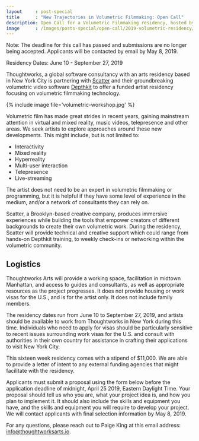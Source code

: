 ```yaml
---
layout     : post-special
title	   : "New Trajectories in Volumetric Filmmaking: Open Call"
description: Open Call for a Volumetric Filmmaking residency, hosted by Thoughtworks Arts and Scatter in New York City
image      : /images/posts-special/open-call/2019-volumetric-residency/og_volumetric.jpg
---
```

<p class="notice">Note: The deadline for this call has passed and submissions are no longer being accepted. Applicants will be contacted by email by May 8, 2019.</p>

Residency Dates: June 10 - September 27, 2019

Thoughtworks, a global software consultancy with an arts residency based in New York City is partnering with [Scatter](http://scatter.nyc/) and their groundbreaking volumetric video software [Depthkit](https://www.depthkit.tv) to offer a funded artist residency focusing on volumetric filmmaking technology.

{% include image file='volumetric-workshop.jpg' %}

Volumetric film has made great strides in recent years, gaining mainstream attention in virtual and mixed reality, music videos, telepresence and other areas. We seek artists to explore approaches around these new developments. This might include, but is not limited to:

<ul class="closer">
	<li>Interactivity</li>
	<li>Mixed reality</li>
	<li>Hyperreality</li>
	<li>Multi-user interaction</li>
	<li>Telepresence</li>
	<li>Live-streaming</li>
</ul>

The artist does not need to be an expert in volumetric filmmaking or programming, but it is helpful if they have some level of experience in the medium, and/or a network of consultants they can rely on.

Scatter, a Brooklyn-based creative company, produces immersive experiences while building the tools that empower creators of different backgrounds to create their own volumetric work. During the residency, Scatter will provide technical and creative support which could range from hands-on Depthkit training, to weekly check-ins or networking within the volumetric community.

## Logistics
Thoughtworks Arts will provide a working space, facilitation in midtown Manhattan, and access to guides and consultants, as well as appropriate resources as the project progresses. It does not provide housing or work visas for the U.S., and is for the artist only. It does not include family members.

The residency dates run from June 10 to September 27, 2019, and artists should be available to work from Thoughtworks in New York during this time. Individuals who need to apply for visas should be particularly sensitive to recent issues surrounding work visas for the U.S. and consult with authorities in their own country for assistance in crafting their applications to visit New York City.

This sixteen week residency comes with a stipend of $11,000. We are able to provide a letter of intent to any external funding agencies that might facilitate with the residency.

Applicants must submit a proposal using the form below before the application deadline of midnight, April 25 2019, Eastern Daylight Time. Your proposal should tell us who you are, what your project idea is, and how you plan to implement it. It should also include the skills and equipment you have, and the skills and equipment you will require to develop your project. We will contact applicants with final selection information by May 8, 2019.

For any questions, please reach out to Paige King at this email address: [info@thoughtworksarts.io](mailto:info@thoughtworksarts.io).